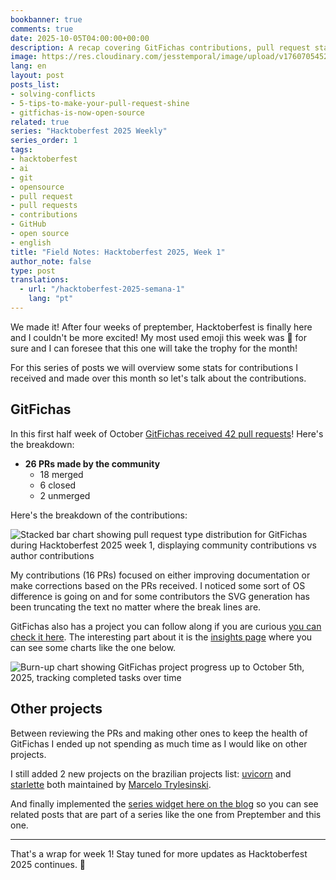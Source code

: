 ```yaml
---
bookbanner: true
comments: true
date: 2025-10-05T04:00:00+00:00
description: A recap covering GitFichas contributions, pull request statistics, and others
image: https://res.cloudinary.com/jesstemporal/image/upload/v1760705452/covers/hacktoberfest.jpg
lang: en
layout: post
posts_list:
- solving-conflicts
- 5-tips-to-make-your-pull-request-shine
- gitfichas-is-now-open-source
related: true
series: "Hacktoberfest 2025 Weekly"
series_order: 1
tags:
- hacktoberfest
- ai
- git
- opensource
- pull request
- pull requests
- contributions
- GitHub
- open source
- english
title: "Field Notes: Hacktoberfest 2025, Week 1"
author_note: false
type: post
translations:
  - url: "/hacktoberfest-2025-semana-1"
    lang: "pt"
---
```


We made it! After four weeks of preptember, Hacktoberfest is finally here and I couldn't be more excited! My most used emoji this week was 🎉 for sure and I can foresee that this one will take the trophy for the month!

For this series of posts we will overview some stats for contributions I received and made over this month so let's talk about the contributions.

## GitFichas

In this first half week of October [GitFichas received 42 pull requests](https://github.com/jtemporal/gitfichas)! Here's the breakdown:

- **26 PRs made by the community**
  - 18 merged
  - 6 closed
  - 2 unmerged

Here's the breakdown of the contributions:

![Stacked bar chart showing pull request type distribution for GitFichas during Hacktoberfest 2025 week 1, displaying community contributions vs author contributions](https://res.cloudinary.com/jesstemporal/image/upload/v1759705587/pr-type-distribution-week-1-hacktoberfest_aikjtb.png)

My contributions (16 PRs) focused on either improving documentation or make corrections based on the PRs received. I noticed some sort of OS difference is going on and for some contributors the SVG generation has been truncating the text no matter where the break lines are.

GitFichas also has a project you can follow along if you are curious [you can check it here](https://github.com/users/jtemporal/projects/1). The interesting part about it is the [insights page](https://github.com/users/jtemporal/projects/1/insights) where you can see some charts like the one below.

![Burn-up chart showing GitFichas project progress up to October 5th, 2025, tracking completed tasks over time](https://res.cloudinary.com/jesstemporal/image/upload/v1759705587/burn-up-up-to-oct-4th_czxxdy.png)

## Other projects

Between reviewing the PRs and making other ones to keep the health of GitFichas I ended up not spending as much time as I would like on other projects.

I still added 2 new projects on the brazilian projects list: [uvicorn](https://github.com/jtemporal/jtemporal.github.io/pull/325) and [starlette](https://github.com/jtemporal/jtemporal.github.io/pull/324) both maintained by [Marcelo Trylesinski](https://github.com/Kludex).

And finally implemented the [series widget here on the blog](https://github.com/jtemporal/jtemporal.github.io/pull/327) so you can see related posts that are part of a series like the one from Preptember and this one.

---

That's a wrap for week 1! Stay tuned for more updates as Hacktoberfest 2025 continues. 🎃
